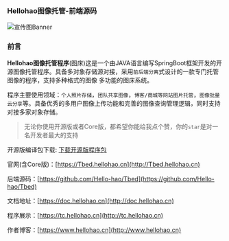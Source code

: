 ###  Hellohao图像托管-前端源码

![宣传图Banner](https://upload.cc/i1/2022/02/11/HSg5tX.png)

### 前言

**Hellohao图像托管程序**(图床)这是一个由JAVA语言编写SpringBoot框架开发的开源图像托管程序。具备多对象存储源对接，采用`前后端分离`式设计的一款专门托管图像的程序，支持多种格式的图像 多功能的图床系统。

程序主要使用领域：`个人照片存储`，`团队共享图像`，`博客/商城等网站图片托管`，`图像批量云分享`等。具备优秀的多用户图像上传功能和完善的图像查询管理逻辑，同时支持对接多家对象存储。

> 无论你使用开源版或者Core版，都希望你能给我点个赞，你的`star`是对一名开发者最大的支持


开源版编译包下载: [下载开源版程序包](https://github.com/Hello-hao/Tbed/releases)

官网(含Core版)：[https://Tbed.hellohao.cn](http://Tbed.hellohao.cn)

后端源码：[https://github.com/Hello-hao/Tbed](https://github.com/Hello-hao/Tbed)

文档地址：[https://doc.hellohao.cn](http://doc.hellohao.cn)

程序展示：[https://tc.hellohao.cn](http://tc.hellohao.cn)

作者博客：[https://www.hellohao.cn](http://www.hellohao.cn)

